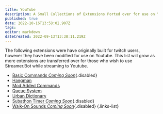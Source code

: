 ```yaml
---
title: YouTube
description: A Small Collections of Extensions Ported over for use on YouTube
published: true
date: 2022-10-16T13:58:02.907Z
tags: 
editor: markdown
dateCreated: 2022-09-13T13:38:11.219Z
---
```


The following extensions were have originally built for twitch users, however they have been modified for use on Youtube.
This list will grow as more extensions are transferred over for those who wish to use Streamer.Bot while streaming to Youtube.

- [Basic Commands  *Coming Soon*](){.disabled}
- [Hangman](/extensions/youtube/youtube-hangman)
- [Mod Added Commands](/extensions/youtube/youtube-mod-added-commands)
- [Queue System](/extensions/youtube/youtube-queue-system)
- [Urban Dictionary](/extensions/youtube/youtube-urban-dict)
- [Subathon Timer  *Coming Soon*](){.disabled}
- [Walk-On Sounds *Coming Soon*](){.disabled}
{.links-list}
